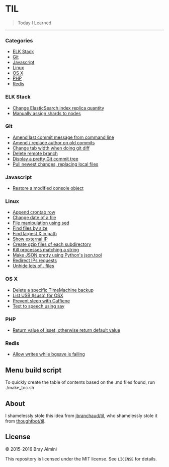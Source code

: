 # TIL

> Today I Learned

---

### Categories

* [ELK Stack](#elk-stack)
* [Git](#git)
* [Javascript](#javascript)
* [Linux](#linux)
* [OS X](#os-x)
* [PHP](#php)
* [Redis](#redis)


### ELK Stack
 - [Change ElasticSearch index replica quantity](ELK_Stack/change-replica-quantity.md)
 - [Manually assign shards to nodes](ELK_Stack/manual-shard-assignment.md)

### Git
 - [Amend last commit message from command line](Git/amend-last-commit.md)
 - [Amend / replace author on old commits](Git/amend-old-author.md)
 - [Change tab width when doing git diff](Git/change-tab-width.md)
 - [Delete remote branch](Git/delete-remote-branch.md)
 - [Display a pretty Git commit tree](Git/pretty-commit-tree.md)
 - [Pull newest changes, replacing local files](Git/pull-new-and-replace.md)

### Javascript
 - [Restore a modified console object](Javascript/restore-modified-console.md)

### Linux
 - [Append crontab row](Linux/append-crontab.md)
 - [Change date of a file](Linux/change-file-date.md)
 - [File manipulation using sed](Linux/file-manipulation-using-sed.md)
 - [Find files by size](Linux/find-by-size.md)
 - [Find largest X in path](Linux/find-largest-stuff.md)
 - [Show external IP](Linux/get-public-ip.md)
 - [Create gzip files of each subdirectory](Linux/gzip-directories.md)
 - [Kill processes matching a string](Linux/kill-by-string-match.md)
 - [Make JSON pretty using Python's json.tool](Linux/python-json-tool.md)
 - [Redirect IPs requests](Linux/redirect-ip-requests.md)
 - [Unhide lots of . files](Linux/unhide-many-files.md)

### OS X
 - [Delete a specific TimeMachine backup](OS_X/delete-a-time-machine-backup.md)
 - [List USB (lsusb) for OSX](OS_X/lsusb-for-OSX.md)
 - [Prevent sleep with Caffiene](OS_X/prevent-sleep-with-caffiene.md)
 - [Text to speech using say](OS_X/text-to-speech.md)

### PHP
 - [Return value of isset, otherwise return default value](PHP/isset-or-default.md)

### Redis
 - [Allow writes while bgsave is failing](Redis/allow-writes-when-bgsave-fails.md)


## Menu build script

To quickly create the table of contents based on the .md files found, run ./make_toc.sh

## About

I shamelessly stole this idea from [jbranchaud/til](https://github.com/jbranchaud/til), who shamelessly stole it from [thoughtbot/til](https://github.com/thoughtbot/til).

## License

&copy; 2015-2016 Bray Almini

This repository is licensed under the MIT license. See `LICENSE` for details.